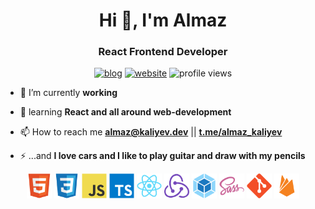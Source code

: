 <h1 align="center">Hi 👋, I'm Almaz</h1>
<h3 align="center">React Frontend Developer</h3>

<p align="center">
  <a href="https://blog.kaliyev.dev/"><img src="https://img.shields.io/static/v1?label=&labelColor=505050&message=blog&color=%230064b7&style=flat&logo=google-chrome&logoColor=%23fff" alt="blog" /></a>
  <a href="https://kaliyev.dev/"><img src="https://img.shields.io/static/v1?label=&labelColor=505050&message=website&color=%230064b7&style=flat&logo=google-chrome&logoColor=%23fff" alt="website" /></a>
  <img src="https://komarev.com/ghpvc/?username=gr2en&color=0064b7&style=flat" alt="profile views" />
</p>

- 🔭 I’m currently **working**

- 🌱 learning **React and all around web-development**

- 📫 How to reach me **almaz@kaliyev.dev** || **<a href="https://t.me/almaz_kaliyev" target="blank">t.me/almaz_kaliyev</a>**

- ⚡ ...and **I love cars and I like to play guitar and draw with my pencils**

<p align="center"><img src="https://raw.githubusercontent.com/devicons/devicon/master/icons/html5/html5-original.svg" alt="html5" width="40" height="40"/> <img src="https://raw.githubusercontent.com/devicons/devicon/master/icons/css3/css3-original.svg" alt="css3" width="40" height="40"/> <img src="https://raw.githubusercontent.com/devicons/devicon/master/icons/javascript/javascript-original.svg" alt="javascript" width="40" height="40"/> <img src="https://raw.githubusercontent.com/devicons/devicon/master/icons/typescript/typescript-original.svg" alt="typescript" width="40" height="40"/> <img src="https://raw.githubusercontent.com/devicons/devicon/master/icons/react/react-original.svg" alt="react" width="40" height="40"/> <img src="https://raw.githubusercontent.com/devicons/devicon/master/icons/redux/redux-original.svg" alt="redux" width="40" height="40"/> <img src="https://raw.githubusercontent.com/devicons/devicon/master/icons/webpack/webpack-original.svg" alt="webpack" width="40" height="40"/> <img src="https://raw.githubusercontent.com/devicons/devicon/master/icons/sass/sass-original.svg" alt="sass" width="40" height="40"/> <img src="https://raw.githubusercontent.com/devicons/devicon/master/icons/git/git-original.svg" alt="git" width="40" height="40"/> <img src="https://raw.githubusercontent.com/devicons/devicon/master/icons/firebase/firebase-plain.svg" alt="firebase" width="40" height="40"/>
